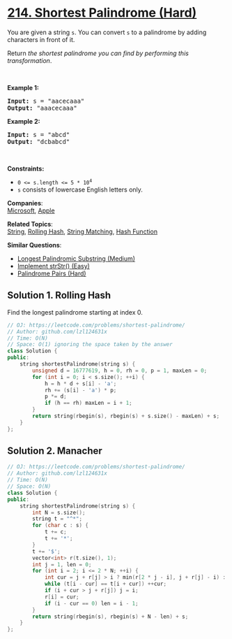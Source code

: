 # [214. Shortest Palindrome (Hard)](https://leetcode.com/problems/shortest-palindrome/)

<p>You are given a string <code>s</code>. You can convert <code>s</code> to a palindrome by adding characters in front of it.</p>

<p>Return <em>the shortest palindrome you can find by performing this transformation</em>.</p>

<p>&nbsp;</p>
<p><strong>Example 1:</strong></p>
<pre><strong>Input:</strong> s = "aacecaaa"
<strong>Output:</strong> "aaacecaaa"
</pre><p><strong>Example 2:</strong></p>
<pre><strong>Input:</strong> s = "abcd"
<strong>Output:</strong> "dcbabcd"
</pre>
<p>&nbsp;</p>
<p><strong>Constraints:</strong></p>

<ul>
	<li><code>0 &lt;= s.length &lt;= 5 * 10<sup>4</sup></code></li>
	<li><code>s</code> consists of lowercase English letters only.</li>
</ul>


**Companies**:  
[Microsoft](https://leetcode.com/company/microsoft), [Apple](https://leetcode.com/company/apple)

**Related Topics**:  
[String](https://leetcode.com/tag/string/), [Rolling Hash](https://leetcode.com/tag/rolling-hash/), [String Matching](https://leetcode.com/tag/string-matching/), [Hash Function](https://leetcode.com/tag/hash-function/)

**Similar Questions**:
* [Longest Palindromic Substring (Medium)](https://leetcode.com/problems/longest-palindromic-substring/)
* [Implement strStr() (Easy)](https://leetcode.com/problems/implement-strstr/)
* [Palindrome Pairs (Hard)](https://leetcode.com/problems/palindrome-pairs/)

## Solution 1. Rolling Hash

Find the longest palindrome starting at index 0.

```cpp
// OJ: https://leetcode.com/problems/shortest-palindrome/
// Author: github.com/lzl124631x
// Time: O(N)
// Space: O(1) ignoring the space taken by the answer
class Solution {
public:
    string shortestPalindrome(string s) {
        unsigned d = 16777619, h = 0, rh = 0, p = 1, maxLen = 0;
        for (int i = 0; i < s.size(); ++i) {
            h = h * d + s[i] - 'a';
            rh += (s[i] - 'a') * p;
            p *= d;
            if (h == rh) maxLen = i + 1;
        }
        return string(rbegin(s), rbegin(s) + s.size() - maxLen) + s;
    }
};
```

## Solution 2. Manacher

```cpp
// OJ: https://leetcode.com/problems/shortest-palindrome/
// Author: github.com/lzl124631x
// Time: O(N)
// Space: O(N)
class Solution {
public:
    string shortestPalindrome(string s) {
        int N = s.size();
        string t = "^*";
        for (char c : s) {
            t += c;
            t += '*';
        }
        t += '$';
        vector<int> r(t.size(), 1);
        int j = 1, len = 0;
        for (int i = 2; i <= 2 * N; ++i) {
            int cur = j + r[j] > i ? min(r[2 * j - i], j + r[j] - i) : 1;
            while (t[i - cur] == t[i + cur]) ++cur;
            if (i + cur > j + r[j]) j = i;
            r[i] = cur;
            if (i - cur == 0) len = i - 1;
        }
        return string(rbegin(s), rbegin(s) + N - len) + s;
    }
};
```